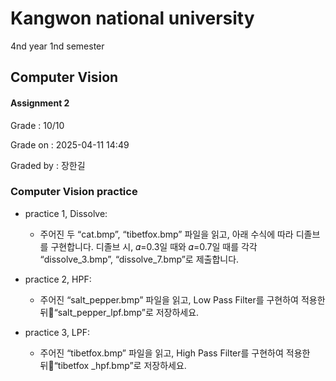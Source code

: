 # Kangwon national university

4nd year 1nd semester

## Computer Vision
#### Assignment 2
Grade : 10/10

Grade on : 2025-04-11 14:49

Graded by	: 장한길

### Computer Vision practice

- practice 1, Dissolve:
  * 주어진 두 “cat.bmp”, “tibetfox.bmp” 파일을 읽고, 아래 수식에 따라 디졸브를 구현합니다.
  디졸브 시, 𝛼=0.3일 때와 𝛼=0.7일 때를 각각 “dissolve_3.bmp”, “dissolve_7.bmp”로 제출합니다.
  
- practice 2, HPF:
  * 주어진 “salt_pepper.bmp” 파일을 읽고, Low Pass Filter를 구현하여 적용한 뒤“salt_pepper_lpf.bmp”로 저장하세요.
  
- practice 3, LPF:
  * 주어진 “tibetfox.bmp” 파일을 읽고, High Pass Filter를 구현하여 적용한 뒤“tibetfox _hpf.bmp”로 저장하세요.